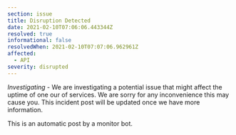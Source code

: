 ```yaml
---
section: issue
title: Disruption Detected
date: 2021-02-10T07:06:06.443344Z
resolved: true
informational: false
resolvedWhen: 2021-02-10T07:07:06.962961Z
affected:
  - API
severity: disrupted
---
```

*Investigating* - We are investigating a potential issue that might affect the uptime of one our of services. We are sorry for any inconvenience this may cause you. This incident post will be updated once we have more information.

This is an automatic post by a monitor bot.
        